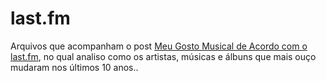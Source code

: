 # last.fm

Arquivos que acompanham o post [Meu Gosto Musical de Acordo com o last.fm](https://marcusnunes.me/posts/meu-gosto-musical-de-acordo-com-o-last-fm/), no qual analiso como os artistas, músicas e álbuns que mais ouço mudaram nos últimos 10 anos..
